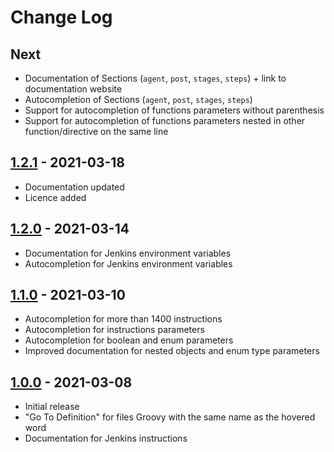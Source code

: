 # Change Log

## Next

- Documentation of Sections (`agent`, `post`, `stages`, `steps`) + link to documentation website
- Autocompletion of Sections (`agent`, `post`, `stages`, `steps`)
- Support for autocompletion of functions parameters without parenthesis
- Support for autocompletion of functions parameters nested in other function/directive on the same line

## [1.2.1](https://github.com/Maarti/JenkinsDocExtension/releases/tag/1.2.1) - 2021-03-18

- Documentation updated
- Licence added

## [1.2.0](https://github.com/Maarti/JenkinsDocExtension/releases/tag/1.2.0) - 2021-03-14

- Documentation for Jenkins environment variables
- Autocompletion for Jenkins environment variables

## [1.1.0](https://github.com/Maarti/JenkinsDocExtension/releases/tag/1.1.0) - 2021-03-10

- Autocompletion for more than 1400 instructions
- Autocompletion for instructions parameters
- Autocompletion for boolean and enum parameters
- Improved documentation for nested objects and enum type parameters

## [1.0.0](https://github.com/Maarti/JenkinsDocExtension/releases/tag/1.0.0) - 2021-03-08

- Initial release
- "Go To Definition" for files Groovy with the same name as the hovered word
- Documentation for Jenkins instructions
